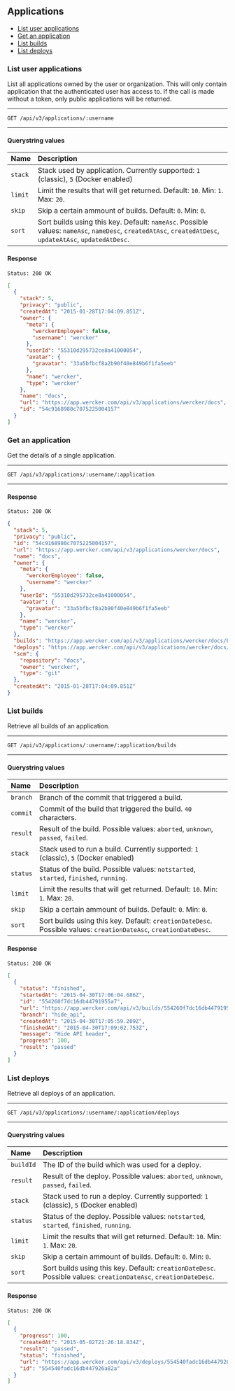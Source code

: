 ## Applications

* [List user applications](#list-user-applications)
* [Get an application](#get-an-application)
* [List builds](#list-builds)
* [List deploys](#list-deploys)

### <a name="list-user-applications"></a>List user applications

List all applications owned by the user or organization. This will only contain
application that the authenticated user has access to. If the call is made
without a token, only public applications will be returned.

***
`GET /api/v3/applications/:username`
***

#### Querystring values

| Name    | Description |
|:--------|:------------|
| `stack` | Stack used by application. Currently supported: `1` (classic), `5` (Docker enabled) |
| `limit` | Limit the results that will get returned. Default: `10`. Min: `1`. Max: `20`. |
| `skip`  | Skip a certain ammount of builds. Default: `0`. Min: `0`. |
| `sort`  | Sort builds using this key. Default: `nameAsc`. Possible values: `nameAsc`, `nameDesc`, `createdAtAsc`, `createdAtDesc`, `updateAtAsc`, `updatedAtDesc`. |



#### Response

```
Status: 200 OK
```

```json
[
  {
    "stack": 5,
    "privacy": "public",
    "createdAt": "2015-01-28T17:04:09.851Z",
    "owner": {
      "meta": {
        "werckerEmployee": false,
        "username": "wercker"
      },
      "userId": "55310d295732ce8a41000054",
      "avatar": {
        "gravatar": "33a5bfbcf8a2b90f40e849b6f1fa5eeb"
      },
      "name": "wercker",
      "type": "wercker"
    },
    "name": "docs",
    "url": "https://app.wercker.com/api/v3/applications/wercker/docs",
    "id": "54c9168980c7075225004157"
  }
]
```

### <a name="get-an-application"></a>Get an application

Get the details of a single application.

***
`GET /api/v3/applications/:username/:application`
***

#### Response

```
Status: 200 OK
```

```json
{
  "stack": 5,
  "privacy": "public",
  "id": "54c9168980c7075225004157",
  "url": "https://app.wercker.com/api/v3/applications/wercker/docs",
  "name": "docs",
  "owner": {
    "meta": {
      "werckerEmployee": false,
      "username": "wercker"
    },
    "userId": "55310d295732ce8a41000054",
    "avatar": {
      "gravatar": "33a5bfbcf8a2b90f40e849b6f1fa5eeb"
    },
    "name": "wercker",
    "type": "wercker"
  },
  "builds": "https://app.wercker.com/api/v3/applications/wercker/docs/builds",
  "deploys": "https://app.wercker.com/api/v3/applications/wercker/docs/deploys",
  "scm": {
    "repository": "docs",
    "owner": "wercker",
    "type": "git"
  },
  "createdAt": "2015-01-28T17:04:09.851Z"
}
```

### <a name="list-builds"></a>List builds

Retrieve all builds of an application.

***
`GET /api/v3/applications/:username/:application/builds`
***

#### Querystring values

| Name    | Description |
|:--------|:------------|
| `branch` | Branch of the commit that triggered a build. |
| `commit` | Commit of the build that triggered the build. `40` characters. |
| `result` | Result of the build. Possible values: `aborted`, `unknown`, `passed`, `failed`. |
| `stack` | Stack used to run a build. Currently supported: `1` (classic), `5` (Docker enabled) |
| `status` | Status of the build. Possible values: `notstarted`, `started`, `finished`, `running`. |
| `limit` | Limit the results that will get returned. Default: `10`. Min: `1`. Max: `20`. |
| `skip` | Skip a certain ammount of builds. Default: `0`. Min: `0`. |
| `sort` | Sort builds using this key. Default: `creationDateDesc`. Possible values: `creationDateAsc`, `creationDateDesc`. |

#### Response

```
Status: 200 OK
```

```json
[
  {
    "status": "finished",
    "startedAt": "2015-04-30T17:06:04.686Z",
    "id": "554260f7dc16db44791955a7",
    "url": "https://app.wercker.com/api/v3/builds/554260f7dc16db44791955a7",
    "branch": "hide_api",
    "createdAt": "2015-04-30T17:05:59.209Z",
    "finishedAt": "2015-04-30T17:09:02.753Z",
    "message": "Hide API header",
    "progress": 100,
    "result": "passed"
  }
]
```

### <a name="list-deploys"></a>List deploys

Retrieve all deploys of an application.

***
`GET /api/v3/applications/:username/:application/deploys`
***

#### Querystring values

| Name    | Description |
|:--------|:------------|
| `buildId` | The ID of the build which was used for a deploy. |
| `result` | Result of the deploy. Possible values: `aborted`, `unknown`, `passed`, `failed`. |
| `stack` | Stack used to run a deploy. Currently supported: `1` (classic), `5` (Docker enabled) |
| `status` | Status of the deploy. Possible values: `notstarted`, `started`, `finished`, `running`. |
| `limit` | Limit the results that will get returned. Default: `10`. Min: `1`. Max: `20`. |
| `skip` | Skip a certain ammount of builds. Default: `0`. Min: `0`. |
| `sort` | Sort builds using this key. Default: `creationDateDesc`. Possible values: `creationDateAsc`, `creationDateDesc`. |

#### Response

```
Status: 200 OK
```

```json
[
  {
    "progress": 100,
    "createdAt": "2015-05-02T21:26:18.834Z",
    "result": "passed",
    "status": "finished",
    "url": "https://app.wercker.com/api/v3/deploys/554540fadc16db447926a82a",
    "id": "554540fadc16db447926a82a"
  }
]
```
